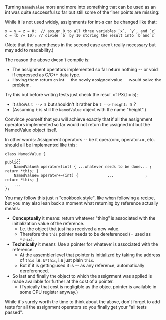Turning `NamedValue` more and more into something that can
be used as an int was quite successful so far but still some
of the finer points are missing:

While it is not used widely, assignments for int-s can be
changed like that:

```
x = y = z = 0;  // assign 0 to all three variables `x`, `y`, and `z`
c = (b /= 10); // divide `b` by 10 storing the result into `b`and`c`
```

(Note that the parentheses in the second case aren't really
necessary but may add to readability.)

The reason the above doesn't compile is:

-   The assignment operators implemented so far return
    nothing -- or void if expressed as C/C++ data type.
-   Having them return an int -- the newly assigned value --
    would solve the problem.

Try this but before writing tests just check the result of
PX(t = 5);

-   It shows `t --> 5` but shouldn't it rather be `t -->
    height: 5` ?
-   (Assuming `t` is still the `NamedValue` object with the
    name "height".)

Convince yourself that you will achieve exactly that if all
the assignment operators implemented so far would not return
the assigned int but the NamedValue object itself.

In other words: Assignment operators -- be it operator=,
operator+=, etc. should all be implemented like this:

```
class NamedValue {
    ...
public:
    NamedValue& operator=(int) { ...whatever needs to be done... ; return *this; }
    NamedValue& operator+=(int) {             ...              ; return *this; }
    ...
};
```

You may follow this just in "cookbook style", like when
following a recipe, but you may also lean back a moment what
returning by reference actually means:

-   **Conceptually** it means: return whatever "thing" is
    associated with the initialization value of the
    reference.
    -   I.e. the object that just has received a new value.
    -   Therefore the `this` pointer needs to be
        dereferenced (= used as `*this`).
-   **Technically** it means: Use a pointer for whatever is
    associated with the reference.
    -   At the assembler level that pointer is initialized
        by taking the address of `this` i.e. `&*this`, i.e
        just plain `this`.
    -   But if it is getting used it is -- as any reference,
        automatically dereferenced.
-   So last and finally the object to which the assignment
    was applied is made available for further at the cost of
    a pointer.
    -   (Typically that cost is negligible as the object
        pointer is available in some CPU register anyway.)

While it's surely worth the time to think about the above,
don't forget to add tests for all the assignment operators
so you finally get your "all tests passed".